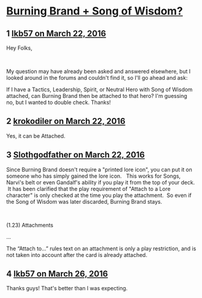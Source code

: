 # [Burning Brand + Song of Wisdom?](https://community.fantasyflightgames.com/topic/206340-burning-brand-song-of-wisdom/)

## 1 [lkb57 on March 22, 2016](https://community.fantasyflightgames.com/topic/206340-burning-brand-song-of-wisdom/?do=findComment&comment=2117133)

Hey Folks,

 

My question may have already been asked and answered elsewhere, but I looked around in the forums and couldn't find it, so I'll go ahead and ask:

If I have a Tactics, Leadership, Spirit, or Neutral Hero with Song of Wisdom attached, can Burning Brand then be attached to that hero? I'm guessing no, but I wanted to double check. Thanks!

## 2 [krokodiler on March 22, 2016](https://community.fantasyflightgames.com/topic/206340-burning-brand-song-of-wisdom/?do=findComment&comment=2117155)

Yes, it can be Attached.

## 3 [Slothgodfather on March 22, 2016](https://community.fantasyflightgames.com/topic/206340-burning-brand-song-of-wisdom/?do=findComment&comment=2117710)

Since Burning Brand doesn't require a "printed lore icon", you can put it on someone who has simply gained the lore icon.   This works for Songs, Narvi's belt or even Gandalf's ability if you play it from the top of your deck.  It has been clarified that the play requirement of "Attach to a Lore character" is only checked at the time you play the attachment.  So even if the Song of Wisdom was later discarded, Burning Brand stays.

 

(1.23) Attachments

...

The “Attach to...” rules text on an attachment is only a play restriction, and is not taken into account after the card is already attached.

## 4 [lkb57 on March 26, 2016](https://community.fantasyflightgames.com/topic/206340-burning-brand-song-of-wisdom/?do=findComment&comment=2125475)

Thanks guys! That's better than I was expecting.

